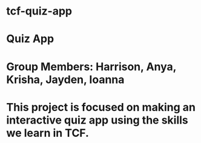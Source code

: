 # tcf-quiz-app

# Quiz App
# Group Members: Harrison, Anya, Krisha, Jayden, Ioanna

# This project is focused on making an interactive quiz app using the skills we learn in TCF.